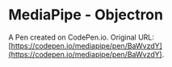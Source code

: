 # MediaPipe - Objectron

A Pen created on CodePen.io. Original URL: [https://codepen.io/mediapipe/pen/BaWvzdY](https://codepen.io/mediapipe/pen/BaWvzdY).

